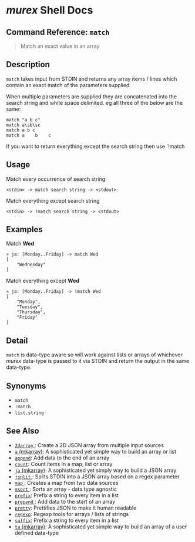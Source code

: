 # _murex_ Shell Docs

## Command Reference: `match`

> Match an exact value in an array

## Description

`match` takes input from STDIN and returns any array items / lines which
contain an exact match of the parameters supplied.

When multiple parameters are supplied they are concatenated into the search
string and white space delimited. eg all three of the below are the same:

    match "a b c"
    match a\sb\sc
    match a b c
    match a    b    c
    
If you want to return everything except the search string then use `!match

## Usage

Match every occurrence of search string

    <stdin> -> match search string -> <stdout>
    
Match everything except search string

    <stdin> -> !match search string -> <stdout>

## Examples

Match **Wed**

    » ja: [Monday..Friday] -> match Wed
    [
        "Wednesday"
    ]
    
Match everything except **Wed**

    » ja: [Monday..Friday] -> !match Wed
    [
        "Monday",
        "Tuesday",
        "Thursday",
        "Friday"
    ] 

## Detail

`match` is data-type aware so will work against lists or arrays of whichever
_murex_ data-type is passed to it via STDIN and return the output in the
same data-type.

## Synonyms

* `match`
* `!match`
* `list.string`


## See Also

* [`2darray` ](../commands/2darray.md):
  Create a 2D JSON array from multiple input sources
* [`a` (mkarray)](../commands/a.md):
  A sophisticated yet simple way to build an array or list
* [`append`](../commands/append.md):
  Add data to the end of an array
* [`count`](../commands/count.md):
  Count items in a map, list or array
* [`ja` (mkarray)](../commands/ja.md):
  A sophisticated yet simply way to build a JSON array
* [`jsplit` ](../commands/jsplit.md):
  Splits STDIN into a JSON array based on a regex parameter
* [`map` ](../commands/map.md):
  Creates a map from two data sources
* [`msort` ](../commands/msort.md):
  Sorts an array - data type agnostic
* [`prefix`](../commands/prefix.md):
  Prefix a string to every item in a list
* [`prepend` ](../commands/prepend.md):
  Add data to the start of an array
* [`pretty`](../commands/pretty.md):
  Prettifies JSON to make it human readable
* [`regexp`](../commands/regexp.md):
  Regexp tools for arrays / lists of strings
* [`suffix`](../commands/suffix.md):
  Prefix a string to every item in a list
* [`ta` (mkarray)](../commands/ta.md):
  A sophisticated yet simple way to build an array of a user defined data-type